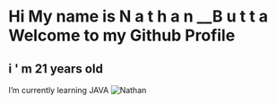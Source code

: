 # Hi My name is N a t h a n __B u t t a Welcome to my Github Profile 
## i ' m 21 years old  

I’m currently learning JAVA 
![Nathan](https://blogsmedia.lse.ac.uk/blogs.dir/9/files/2019/07/code.jpg)
<!--
**DIIAUS/DIIAUS** is a ✨ _special_ ✨ repository because its `README.md` (this file) appears on your GitHub profile.

Here are some ideas to get you started:

- 🔭 I’m currently working on ...
- 🌱 I’m currently learning ...
- 👯 I’m looking to collaborate on ...
- 🤔 I’m looking for help with ...
- 💬 Ask me about ...
- 📫 How to reach me: ...
- 😄 Pronouns: ...
- ⚡ Fun fact: ...
-->
